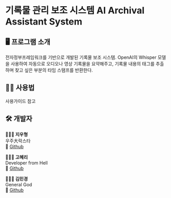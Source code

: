 # 기록물 관리 보조 시스템 AI Archival Assistant System

## 🖥️ 프로그램 소개
전자정부프레임워크를 기반으로 개발된 기록물 보조 시스템. 
OpenAI의 Whisper 모델을 사용하여 자동으로 오디오나 영상 기록물을 요약해주고, 기록물 내용의 태그를 추출하며 찾고 싶은 부분의 타임 스탬프를 반환한다.

## 💁🏻 사용법
사용가이드 참고

## 🛠️ 개발자
**🧑🏻‍💻 지우형**
<br/>우주大락스타
<br/>🔗 [Github](https://github.com/Here-Comes-The-Sun)

**👩🏻‍💻 고혜리**
<br/>Developer from Hell
<br/>🔗 [Github](https://github.com/highlyko17)

**👩🏻‍💻 김민경**
<br/>General God
<br/>🔗 [Github](https://github.com/MinkyoungKim-22100090)
